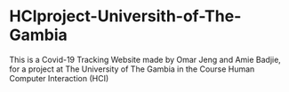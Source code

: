 # HCIproject-Universith-of-The-Gambia
This is a Covid-19 Tracking Website made by Omar Jeng and Amie Badjie, for a project at The University of The Gambia in the Course Human Computer Interaction (HCI)
